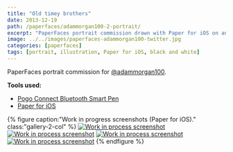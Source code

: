 ```yaml
---
title: "Old timey brothers"
date: 2013-12-19
path: /paperfaces/adammorgan100-2-portrait/
excerpt: "PaperFaces portrait commission drawn with Paper for iOS on an iPad."
image: ../../images/paperfaces-adammorgan100-twitter.jpg
categories: [paperfaces]
tags: [portrait, illustration, Paper for iOS, black and white]
---
```


PaperFaces portrait commission for [@adammorgan100](https://twitter.com/adammorgan100).

**Tools used:**

- [Pogo Connect Bluetooth Smart Pen](https://www.amazon.com/gp/product/B009K448L4/ref=as_li_ss_tl?ie=UTF8&camp=1789&creative=390957&creativeASIN=B009K448L4&linkCode=as2&tag=mademist-20)
- [Paper for iOS](https://paper.bywetransfer.com/)

{% figure caption:"Work in progress screenshots (Paper for iOS)." class:"gallery-2-col" %}
[![Work in process screenshot](../../images/paperfaces-adammorgan100-process-1-600.jpg)](../../images/paperfaces-adammorgan100-process-1-lg.jpg)
[![Work in process screenshot](../../images/paperfaces-adammorgan100-process-2-600.jpg)](../../images/paperfaces-adammorgan100-process-2-lg.jpg)
[![Work in process screenshot](../../images/paperfaces-adammorgan100-process-3-600.jpg)](../../images/paperfaces-adammorgan100-process-3-lg.jpg)
[![Work in process screenshot](../../images/paperfaces-adammorgan100-process-4-600.jpg)](../../images/paperfaces-adammorgan100-process-4-lg.jpg)
{% endfigure %}
